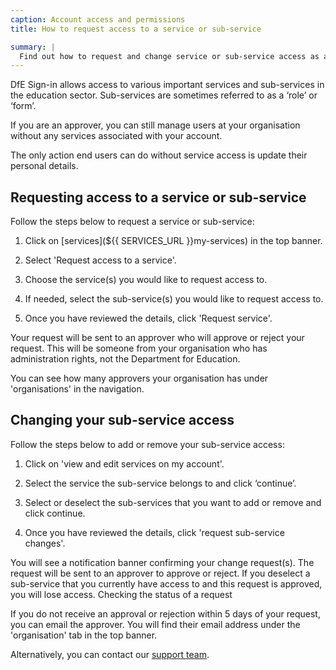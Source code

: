 ```yaml
---
caption: Account access and permissions
title: How to request access to a service or sub-service

summary: |
  Find out how to request and change service or sub-service access as an end users.
---
```


DfE Sign-in allows access to various important services and sub-services in the education sector. Sub-services are sometimes referred to as a ‘role’ or ‘form’.

If you are an approver, you can still manage users at your organisation without any services associated with your account.

The only action end users can do without service access is update their personal details.

## Requesting access to a service or sub-service

Follow the steps below to request a service or sub-service:

1. Click on [services](${{ SERVICES_URL }}my-services) in the top banner.

2. Select 'Request access to a service'.

3. Choose the service(s) you would like to request access to.

4. If needed, select the sub-service(s) you would like to request access to.

5. Once you have reviewed the details, click 'Request service'.

Your request will be sent to an approver who will approve or reject your request. This will be someone from your organisation who has administration rights, not the Department for Education.

You can see how many approvers your organisation has under 'organisations' in the navigation.

## Changing your sub-service access

Follow the steps below to add or remove your sub-service access:

1. Click on 'view and edit services on my account'.

2. Select the service the sub-service belongs to and click ‘continue’.

3. Select or deselect the sub-services that you want to add or remove and click continue.

4. Once you have reviewed the details, click 'request sub-service changes'.

You will see a notification banner confirming your change request(s). The request will be sent to an approver to approve or reject.
If you deselect a sub-service that you currently have access to and this request is approved, you will lose access.
Checking the status of a request

If you do not receive an approval or rejection within 5 days of your request, you can email the approver. You will find their email address under the 'organisation' tab in the top banner.

Alternatively, you can contact our [support team](/contact-us).
